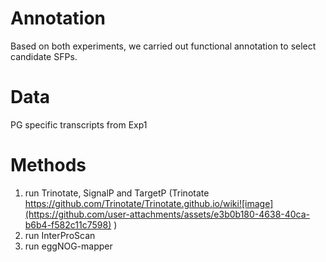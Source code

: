# Annotation
Based on both experiments, we carried out functional annotation to select candidate SFPs. 

# Data
PG specific transcripts from Exp1 

# Methods 
1. run Trinotate, SignalP and TargetP (Trinotate https://github.com/Trinotate/Trinotate.github.io/wiki![image](https://github.com/user-attachments/assets/e3b0b180-4638-40ca-b6b4-f582c11c7598)
)
2. run InterProScan 
3. run eggNOG-mapper

    
